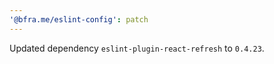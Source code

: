 ```yaml
---
'@bfra.me/eslint-config': patch
---
```


Updated dependency `eslint-plugin-react-refresh` to `0.4.23`.
